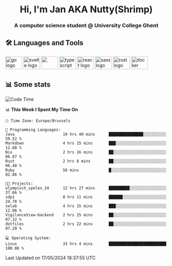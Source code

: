 <h1 align="center">Hi, I'm Jan AKA Nutty(Shrimp)</h1>
<h3 align="center">A computer science student @ University College Ghent</h3>

<h2 align="left">🛠️ Languages and Tools</h2>

###

<div align="left">
  <img src="https://cdn.jsdelivr.net/gh/devicons/devicon/icons/go/go-original.svg" height="40" width="52" alt="go logo"  />
  <img src="https://cdn.jsdelivr.net/gh/devicons/devicon@latest/icons/svelte/svelte-original.svg"  height="40" width="52" alt="svelte logo" />
  <img src="https://cdn.jsdelivr.net/gh/devicons/devicon@latest/icons/tailwindcss/tailwindcss-original.svg" height="40" width="52" />
  <img src="https://cdn.jsdelivr.net/gh/devicons/devicon/icons/typescript/typescript-original.svg" height="40" width="52" alt="typescript logo"  />
  <img src="https://cdn.jsdelivr.net/gh/devicons/devicon/icons/react/react-original.svg" height="40" width="52" alt="react logo"  />
  <img src="https://cdn.jsdelivr.net/gh/devicons/devicon/icons/sass/sass-original.svg" height="40" width="52" alt="sass logo"  />
  <img src="https://cdn.jsdelivr.net/gh/devicons/devicon@latest/icons/rust/rust-original.svg" height="40" width="52" alt="rust logo" />
  <img src="https://cdn.jsdelivr.net/gh/devicons/devicon/icons/docker/docker-original.svg" height="40" width="52" alt="docker logo"  />
</div>

<h2>📊 Some stats</h2>

<!--START_SECTION:waka-->
![Code Time](http://img.shields.io/badge/Code%20Time-4%2C521%20hrs%2015%20mins-blue)

📊 **This Week I Spent My Time On** 

```text
🕑︎ Time Zone: Europe/Brussels

💬 Programming Languages: 
Java                     19 hrs 40 mins      ███████████████░░░░░░░░░░   59.52 % 
Markdown                 4 hrs 15 mins       ███░░░░░░░░░░░░░░░░░░░░░░   12.88 % 
Nix                      2 hrs 16 mins       ██░░░░░░░░░░░░░░░░░░░░░░░   06.87 % 
Rust                     2 hrs 8 mins        ██░░░░░░░░░░░░░░░░░░░░░░░   06.48 % 
Ruby                     56 mins             █░░░░░░░░░░░░░░░░░░░░░░░░   02.86 % 

🐱‍💻 Projects: 
olympisch_spelen_24      12 hrs 27 mins      █████████░░░░░░░░░░░░░░░░   37.66 % 
sdp1                     8 hrs 11 mins       ██████░░░░░░░░░░░░░░░░░░░   24.78 % 
selab                    4 hrs 15 mins       ███░░░░░░░░░░░░░░░░░░░░░░   12.86 % 
VigilanceView-backend    2 hrs 25 mins       ██░░░░░░░░░░░░░░░░░░░░░░░   07.32 % 
dotfiles                 2 hrs 22 mins       ██░░░░░░░░░░░░░░░░░░░░░░░   07.20 % 

💻 Operating System: 
Linux                    33 hrs 4 mins       █████████████████████████   100.00 % 
```


 Last Updated on 17/05/2024 18:37:55 UTC
<!--END_SECTION:waka-->
